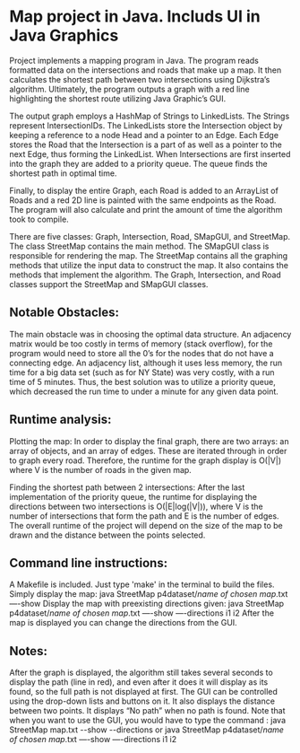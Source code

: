 # Map project in Java. Includs UI in Java Graphics
Project implements a mapping program in Java. The program reads formatted data on the intersections and roads that make up a map. It then calculates the shortest path between two intersections using Dijkstra’s algorithm. Ultimately, the program outputs a graph with a red line highlighting the shortest route utilizing Java Graphic’s GUI. 

The output graph employs a HashMap of Strings to LinkedLists. The Strings represent IntersectionIDs. The LinkedLists store the Intersection object by keeping a reference to a node Head and a pointer to an Edge. Each Edge stores the Road that the Intersection is a part of as well as a pointer to the next Edge, thus forming the LinkedList. When Intersections are first inserted into the graph they are added to a priority queue. The queue finds the shortest path in optimal time. 

Finally, to display the entire Graph, each Road is added to an ArrayList of Roads and a red 2D line is painted with the same endpoints as the Road. The program will also calculate and print the amount of time the algorithm took to compile. 

There are five classes: Graph, Intersection, Road, SMapGUI, and StreetMap. The class StreetMap contains the main method. The SMapGUI class is responsible for rendering the map. The StreetMap contains all the graphing methods that utilize the input data to construct the map. It also contains the methods that implement the algorithm. The Graph, Intersection, and Road classes support the StreetMap and SMapGUI classes.

## Notable Obstacles: 
The main obstacle was in choosing the optimal data structure. An adjacency matrix would be too costly in terms of memory (stack overflow), for the program would need to store all the 0’s for the nodes that do not have a connecting edge. An adjacency list, although it uses less memory, the run time for a big data set (such as for NY State) was very costly, with a run time of 5 minutes. Thus, the best solution was to utilize a priority queue, which decreased the run time to under a minute for any given data point. 

## Runtime analysis:
Plotting the map:
In order to display the final graph, there are two arrays: an array of objects, and an array of edges. These are iterated through in order to graph every road. Therefore, the runtime for the graph display is O(|V|) where V is the number of roads in the given map.

Finding the shortest path between 2 intersections:
After the last implementation of the priority queue, the runtime for displaying the directions between two intersections is O(|E|log(|V|)), where V is the number of intersections that form the path and E is the number of edges.
The overall runtime of the project will depend on the size of the map to be drawn and the distance between the points selected.

## Command line instructions:
A Makefile is included. Just type 'make' in the terminal to build the files.
Simply display the map:
java StreetMap p4dataset/*name of chosen map*.txt —-show
Display the map with preexisting directions given:
java StreetMap p4dataset/*name of chosen map*.txt —-show —-directions i1 i2
After the map is displayed you can change the directions from the GUI.

## Notes: 
After the graph is displayed, the algorithm still takes several seconds to display the path (line in red), and even after it does it will display as its found, so the full path is not displayed at first.
The GUI can be controlled using the drop-down lists and buttons on it. It also displays the distance between two points. It displays “No path” when no path is found. Note that when you want to use the GUI, you would have to type the command :
	java StreetMap map.txt --show --directions
or 
	java StreetMap p4dataset/*name of chosen map*.txt —-show —-directions i1 i2
